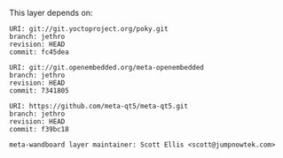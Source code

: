 This layer depends on:

    URI: git://git.yoctoproject.org/poky.git
    branch: jethro 
    revision: HEAD
    commit: fc45dea 

    URI: git://git.openembedded.org/meta-openembedded
    branch: jethro 
    revision: HEAD
    commit: 7341805 

    URI: https://github.com/meta-qt5/meta-qt5.git
    branch: jethro 
    revision: HEAD
    commit: f39bc18 

    meta-wandboard layer maintainer: Scott Ellis <scott@jumpnowtek.com>

